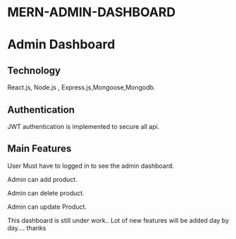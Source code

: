 # MERN-ADMIN-DASHBOARD
# Admin Dashboard

## Technology

React.js, Node.js , Express.js,Mongoose,Mongodb.

## Authentication

JWT authentication is implemented to secure all api.

## Main Features

User Must have to logged in to see the admin dashboard.

Admin can add product.

Admin can delete product.

Admin can update Product.

This dashboard is still under work.. Lot of new features will be added day by day.... thanks
